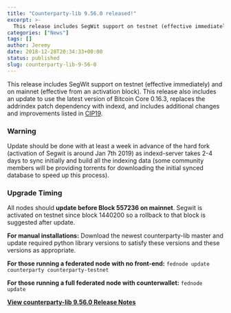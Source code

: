 ```yaml
---
title: "Counterparty-lib 9.56.0 released!"
excerpt: >-
  This release includes SegWit support on testnet (effective immediately) and on mainnet (effective from an activation block). This release also includes an update to use the latest version of Bitcoin Core 0.16.3, replaces the addrindex patch dependency with indexd, and includes additional changes and improvements listed in CIP19. Warning Update should be done with at
categories: ["News"]
tags: []
author: Jeremy
date: 2018-12-28T20:34:33+00:00
status: published
slug: counterparty-lib-9-56-0
---
```


This release includes SegWit support on testnet (effective immediately) and on mainnet (effective from an activation block). This release also includes an update to use the latest version of Bitcoin Core 0.16.3, replaces the addrindex patch dependency with indexd, and includes additional changes and improvements listed in [CIP19](https://github.com/CounterpartyXCP/cips/blob/master/cip-0019.md).

### Warning

Update should be done with at least a week in advance of the hard fork (activation of Segwit is around Jan 7th 2019) as indexd-server takes 2-4 days to sync initially and build all the indexing data (some community members will be providing torrents for downloading the initial synced database to speed up this process).

### Upgrade Timing

All nodes should **update before Block 557236 on mainnet**. Segwit is activated on testnet since block 1440200 so a rollback to that block is suggested after update.

**For manual installations:**
Download the newest counterparty-lib master and update required python library versions to satisfy these versions and these versions as appropriate.

**For those running a federated node with no front-end:** 
`fednode update counterparty counterparty-testnet`

**For those running a full federated node with counterwallet:** 
`fednode update`

[**View counterparty-lib 9.56.0 Release Notes**](https://github.com/CounterpartyXCP/counterparty-lib/releases/tag/v9.56.0)